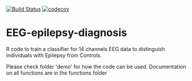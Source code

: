 [![Build Status](https://travis-ci.org/NLeSC/EEG-epilepsy-diagnosis.svg?branch=master)](https://travis-ci.org/NLeSC/EEG-epilepsy-diagnosis)
[![codecov](https://codecov.io/gh/NLeSC/EEG-epilepsy-diagnosis/branch/master/graph/badge.svg)](https://codecov.io/gh/NLeSC/EEG-epilepsy-diagnosis)

# EEG-epilepsy-diagnosis


R code to train a classifier for 14 channels EEG data to distinguish individuals with Epilepsy from Controls.

Please check folder 'demo' for how the code can be used. Documentation on all functions are in the functions folder
